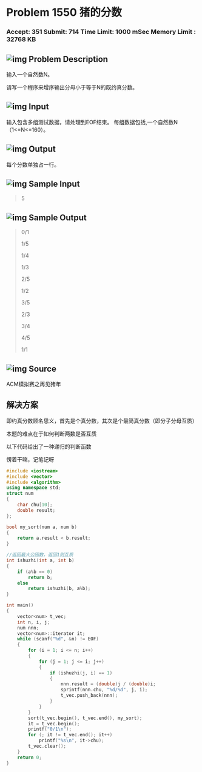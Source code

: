 # Problem 1550 猪的分数

### Accept: 351    Submit: 714 Time Limit: 1000 mSec    Memory Limit : 32768 KB

## ![img](http://acm.fzu.edu.cn/image/prodesc.gif) Problem Description

输入一个自然数N。

请写一个程序来增序输出分母小于等于N的既约真分数。

## ![img](http://acm.fzu.edu.cn/image/prodesc.gif) Input

输入包含多组测试数据，请处理到EOF结束。
每组数据包括,一个自然数N（1<=N<=160）。

## ![img](http://acm.fzu.edu.cn/image/prodesc.gif) Output

每个分数单独占一行。

## ![img](http://acm.fzu.edu.cn/image/prodesc.gif) Sample Input

> 5 

## ![img](http://acm.fzu.edu.cn/image/prodesc.gif) Sample Output

> 0/1
>
> 1/5
>
> 1/4
>
> 1/3
>
> 2/5
>
> 1/2
>
> 3/5
>
> 2/3
>
> 3/4
>
> 4/5
>
> 1/1 

## ![img](http://acm.fzu.edu.cn/image/prodesc.gif) Source

ACM模拟赛之再见猪年

## 解决方案

即约真分数顾名思义，首先是个真分数，其次是个最简真分数（即分子分母互质）

本题的难点在于如何判断两数是否互质

以下代码给出了一种递归的判断函数

愣着干嘛，记笔记呀

```cpp
#include <iostream>
#include <vector>
#include <algorithm>
using namespace std;
struct num
{
	char chu[10];
	double result;
};

bool my_sort(num a, num b)
{
	return a.result < b.result;
}

//返回最大公因数，返回1则互质
int ishuzhi(int a, int b)
{
	if (a%b == 0)
		return b;
	else
		return ishuzhi(b, a%b);
}

int main()
{
	vector<num> t_vec;
	int n, i, j;
	num nnn;
	vector<num>::iterator it;
	while (scanf("%d", &n) != EOF)
	{
		for (i = 1; i <= n; i++)
		{
			for (j = 1; j <= i; j++)
			{
				if (ishuzhi(j, i) == 1)
				{
					nnn.result = (double)j / (double)i;
					sprintf(nnn.chu, "%d/%d", j, i);
					t_vec.push_back(nnn);
				}
			}
		}
		sort(t_vec.begin(), t_vec.end(), my_sort);
		it = t_vec.begin();
		printf("0/1\n");
		for (; it != t_vec.end(); it++)
			printf("%s\n", it->chu);
		t_vec.clear();
	}
	return 0;
}
```

